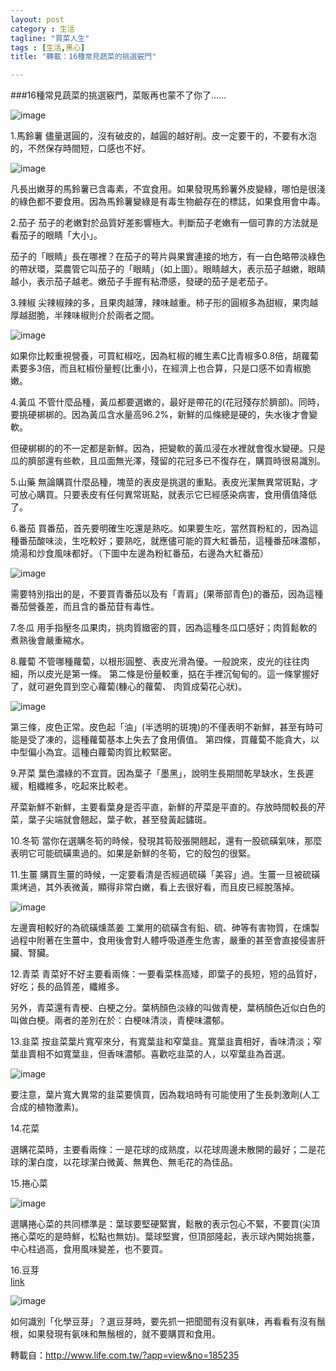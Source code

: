 ```yaml
---
layout: post
category : 生活 
tagline: "買菜人生"
tags : [生活,黑心]
title: "轉載：16種常見蔬菜的挑選竅門"

---
```



###16種常見蔬菜的挑選竅門，菜販再也蒙不了你了……
 
 ![image](https://farm8.staticflickr.com/7511/15035270263_d204950381_o.jpg)
 
1.馬鈴薯
儘量選圓的，沒有破皮的，越圓的越好削。皮一定要干的，不要有水泡的，不然保存時間短，口感也不好。

![image](https://farm4.staticflickr.com/3938/15656278952_1aec176b32_o.jpg) 

凡長出嫩芽的馬鈴薯已含毒素，不宜食用。如果發現馬鈴薯外皮變綠，哪怕是很淺的綠色都不要食用。因為馬鈴薯變綠是有毒生物鹼存在的標誌，如果食用會中毒。
 
2.茄子
茄子的老嫩對於品質好差影響極大。判斷茄子老嫩有一個可靠的方法就是看茄子的眼睛「大小」。
 

茄子的「眼睛」長在哪裡？在茄子的萼片與果實連接的地方，有一白色略帶淡綠色的帶狀環，菜農管它叫茄子的「眼睛」（如上圖）。眼睛越大，表示茄子越嫩，眼睛越小，表示茄子越老。嫩茄子手握有粘滯感，發硬的茄子是老茄子。
 
3.辣椒 
尖辣椒辣的多，且果肉越薄，辣味越重。柿子形的圓椒多為甜椒，果肉越厚越甜脆，半辣味椒則介於兩者之間。
  
 ![image](https://farm4.staticflickr.com/3935/15652772221_a2219249dc_o.jpg)

如果你比較重視營養，可買紅椒吃，因為紅椒的維生素C比青椒多0.8倍，胡蘿蔔素要多3倍，而且紅椒份量輕(比重小)，在經濟上也合算，只是口感不如青椒脆嫩。
 
4.黃瓜
不管什麼品種，黃瓜都要選嫩的，最好是帶花的(花冠殘存於臍部)。同時，要挑硬梆梆的。因為黃瓜含水量高96.2%，新鮮的瓜條總是硬的，失水後才會變軟。
 
但硬梆梆的的不一定都是新鮮。因為，把變軟的黃瓜浸在水裡就會復水變硬。只是瓜的臍部還有些軟，且瓜面無光澤，殘留的花冠多已不復存在，購買時很易識別。
 
5.山藥 
無論購買什麼品種，塊莖的表皮是挑選的重點。表皮光潔無異常斑點，才可放心購買。只要表皮有任何異常斑點，就表示它已經感染病害，食用價值降低了。
 
6.番茄 
買番茄，首先要明確生吃還是熟吃。如果要生吃，當然買粉紅的，因為這種番茄酸味淡，生吃較好；要熟吃，就應儘可能的買大紅番茄，這種番茄味濃郁，燒湯和炒食風味都好。（下圖中左邊為粉紅番茄，右邊為大紅番茄）  

 ![image](https://farm8.staticflickr.com/7565/15469497897_c18d4076fa_o.jpg)

需要特別指出的是，不要買青番茄以及有「青肩」(果蒂部青色)的番茄，因為這種番茄營養差，而且含的番茄苷有毒性。
 
7.冬瓜
用手指壓冬瓜果肉，挑肉質緻密的買，因為這種冬瓜口感好；肉質鬆軟的煮熟後會嚴重縮水。
 
8.蘿蔔
不管哪種蘿蔔，以根形圓整、表皮光滑為優。一般說來，皮光的往往肉細，所以皮光是第一條。
第二條是份量較重，掂在手裡沉甸甸的。這一條掌握好了，就可避免買到空心蘿蔔(糠心的蘿蔔、 肉質成菊花心狀)。  

 ![image](https://farm8.staticflickr.com/7474/15035311323_971bcb6885_o.jpg)

第三條，皮色正常。皮色起「油」(半透明的斑塊)的不僅表明不新鮮，甚至有時可能是受了凍的，這種蘿蔔基本上失去了食用價值。
第四條，買蘿蔔不能貪大，以中型偏小為宜。這種白蘿蔔肉質比較緊密。
 
9.芹菜
葉色濃綠的不宜買。因為葉子「墨黑」，說明生長期間乾旱缺水，生長遲緩，粗纖維多，吃起來比較老。
 
芹菜新鮮不新鮮，主要看葉身是否平直，新鮮的芹菜是平直的。存放時間較長的芹菜，葉子尖端就會翹起，葉子軟，甚至發黃起鏽斑。
 
10.冬筍
當你在選購冬筍的時候，發現其筍殼張開翹起，還有一股硫磺氣味，那麼表明它可能硫磺熏過的。如果是新鮮的冬筍，它的殼包的很緊。
 
11.生薑 
購買生薑的時候，一定要看清是否經過硫磺「美容」過。生薑一旦被硫磺熏烤過，其外表微黃，顯得非常白嫩，看上去很好看，而且皮已經脫落掉。  

![image](https://farm4.staticflickr.com/3942/15469520277_fc8615104a_o.jpg)
 
左邊賣相較好的為硫磺燻蒸姜
工業用的硫磺含有鉛、硫、砷等有害物質，在燻製過程中附著在生薑中，食用後會對人體呼吸道產生危害，嚴重的甚至會直接侵害肝臟、腎臟。
 
12.青菜 
青菜好不好主要看兩條：一要看菜株高矮，即葉子的長短，短的品質好，好吃；長的品質差，纖維多。
 
另外，青菜還有青梗、白梗之分。葉柄顏色淡綠的叫做青梗，葉柄顏色近似白色的叫做白梗。兩者的差別在於：白梗味清淡，青梗味濃郁。
 
13.韭菜 
按韭菜葉片寬窄來分，有寬葉韭和窄葉韭。寬葉韭賣相好，香味清淡；窄葉韭賣相不如寬葉韭，但香味濃郁。喜歡吃韭菜的人，以窄葉韭為首選。  

![image](https://farm8.staticflickr.com/7581/15631766566_3130fd7d1e_o.jpg) 

要注意，葉片寬大異常的韭菜要慎買，因為栽培時有可能使用了生長刺激劑(人工合成的植物激素)。
 
14.花菜
 
選購花菜時，主要看兩條：一是花球的成熟度，以花球周邊未散開的最好；二是花球的潔白度，以花球潔白微黃、無異色、無毛花的為佳品。
 
15.捲心菜  

 ![image](https://farm8.staticflickr.com/7478/15469918250_56813beed7_o.jpg)

選購捲心菜的共同標準是：葉球要堅硬緊實，鬆散的表示包心不緊，不要買(尖頂捲心菜吃的是時鮮，松點也無妨)。葉球堅實，但頂部隆起，表示球內開始挑薹，中心柱過高，食用風味變差，也不要買。
 
16.豆芽   
[link](https://farm8.staticflickr.com/7547/15469530877_2131317974_o.jpg)

![image](https://farm8.staticflickr.com/7547/15469530877_2131317974_o.jpg) 

如何識別「化學豆芽」？選豆芽時，要先抓一把聞聞有沒有氨味，再看看有沒有鬚根，如果發現有氨味和無鬚根的，就不要購買和食用。



轉載自：http://www.life.com.tw/?app=view&no=185235


